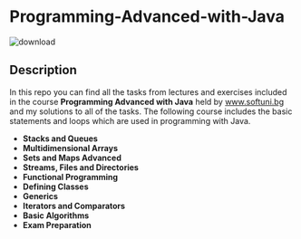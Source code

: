 # __Programming-Advanced-with-Java__




![download](https://user-images.githubusercontent.com/120650256/208385967-841e4379-1de7-4309-8cc5-3e7b546d613c.jpeg)




## __**Description**__


In this repo you can find all the tasks from lectures and exercises included in the course __Programming Advanced with Java__ held by www.softuni.bg and my solutions to all of the tasks. The following course includes the basic statements and loops which are used in programming with Java.

- __Stacks and Queues__
- __Multidimensional Arrays__
- __Sets and Maps Advanced__
- __Streams, Files and Directories__
- __Functional Programming__
- __Defining Classes__
- __Generics__
- __Iterators and Comparators__
- __Basic Algorithms__
- __Exam Preparation__
